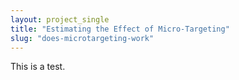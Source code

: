 ```yaml
---
layout: project_single
title: "Estimating the Effect of Micro-Targeting"
slug: "does-microtargeting-work"
---
```


This is a test.

